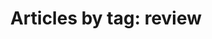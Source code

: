 ---
layout: blog_by_tag
title: 'Articles by tag: review'
tag: review
permalink: /blog/tag/review/
---